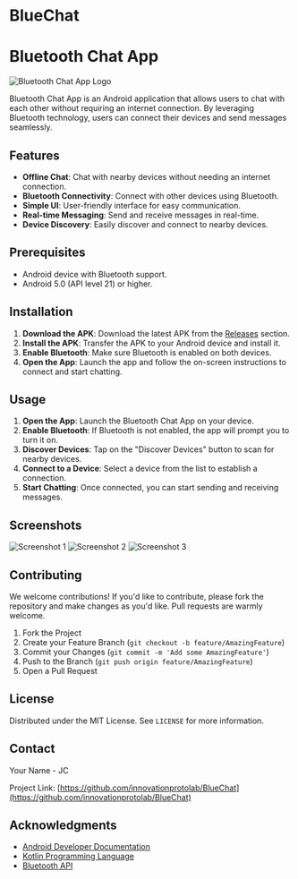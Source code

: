 # BlueChat

# Bluetooth Chat App

![Bluetooth Chat App Logo](https://via.placeholder.com/150) <!-- Replace with your app's logo -->

Bluetooth Chat App is an Android application that allows users to chat with each other without requiring an internet connection. By leveraging Bluetooth technology, users can connect their devices and send messages seamlessly.

## Features

- **Offline Chat**: Chat with nearby devices without needing an internet connection.
- **Bluetooth Connectivity**: Connect with other devices using Bluetooth.
- **Simple UI**: User-friendly interface for easy communication.
- **Real-time Messaging**: Send and receive messages in real-time.
- **Device Discovery**: Easily discover and connect to nearby devices.

## Prerequisites

- Android device with Bluetooth support.
- Android 5.0 (API level 21) or higher.

## Installation

1. **Download the APK**: Download the latest APK from the [Releases](https://github.com/yourusername/your-repo/releases) section.
2. **Install the APK**: Transfer the APK to your Android device and install it.
3. **Enable Bluetooth**: Make sure Bluetooth is enabled on both devices.
4. **Open the App**: Launch the app and follow the on-screen instructions to connect and start chatting.

## Usage

1. **Open the App**: Launch the Bluetooth Chat App on your device.
2. **Enable Bluetooth**: If Bluetooth is not enabled, the app will prompt you to turn it on.
3. **Discover Devices**: Tap on the "Discover Devices" button to scan for nearby devices.
4. **Connect to a Device**: Select a device from the list to establish a connection.
5. **Start Chatting**: Once connected, you can start sending and receiving messages.

## Screenshots

![Screenshot 1](https://via.placeholder.com/300) <!-- Replace with actual screenshot -->
![Screenshot 2](https://via.placeholder.com/300) <!-- Replace with actual screenshot -->
![Screenshot 3](https://via.placeholder.com/300) <!-- Replace with actual screenshot -->

## Contributing

We welcome contributions! If you'd like to contribute, please fork the repository and make changes as you'd like. Pull requests are warmly welcome.

1. Fork the Project
2. Create your Feature Branch (`git checkout -b feature/AmazingFeature`)
3. Commit your Changes (`git commit -m 'Add some AmazingFeature'`)
4. Push to the Branch (`git push origin feature/AmazingFeature`)
5. Open a Pull Request

## License

Distributed under the MIT License. See `LICENSE` for more information.

## Contact

Your Name - JC

Project Link: [https://github.com/innovationprotolab/BlueChat](https://github.com/innovationprotolab/BlueChat)

## Acknowledgments

- [Android Developer Documentation](https://developer.android.com/docs)
- [Kotlin Programming Language](https://kotlinlang.org/)
- [Bluetooth API](https://developer.android.com/guide/topics/connectivity/bluetooth)
